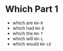 # Which Part 1

* which are `KH-R`
* which had `KH-D`
* which the `KH-T`
* which will `KH-L`
* which would `KH-LD`
